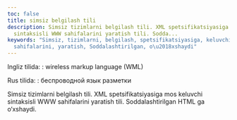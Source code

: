 ```yaml
---
toc: false
title: simsiz belgilash tili
description: Simsiz tizimlarni belgilash tili. XML spetsifikatsiyasiga mos keluvchi
  sintaksisli WWW sahifalarini yaratish tili. Sodda...
keywords: "Simsiz, tizimlarni, belgilash, spetsifikatsiyasiga, keluvchi, sintaksisli,
  sahifalarini, yaratish, Soddalashtirilgan, o\u2018xshaydi"
---
```


Ingliz tilida:
:   wireless markup language (WML)

Rus tilida:
:   беспроводной язык разметки

Simsiz tizimlarni belgilash tili. XML spetsifikatsiyasiga mos keluvchi sintaksisli WWW sahifalarini yaratish tili. Soddalashtirilgan HTML ga o‘xshaydi.